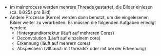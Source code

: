 - Im mainprocess werden mehrere Threads gestartet, die Bilder einlesen (ca. 0.025s pro Bild)
- Andere Prozesse (Kerne) werden dann benutzt, um die eingelesenen Bilder weiter zu verarbeiten. Es müssen die folgenden Aufgaben erledigt werden:
  - Hintergrundkorrektur (läuft auf mehreren Cores)
  - Deconvolution (Läuft auf einzelnem core)
  - Erkennung (läuft auf mehrern cores)
  - Abspeichern (vllt auch mit threads? oder mit bei der Erkennung)